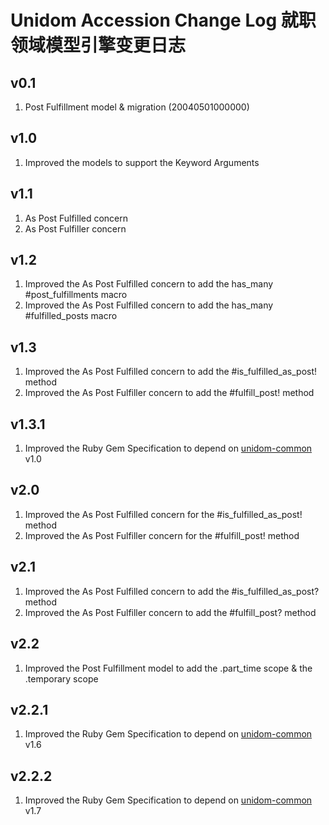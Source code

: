 # Unidom Accession Change Log 就职领域模型引擎变更日志

## v0.1
1. Post Fulfillment model & migration (20040501000000)

## v1.0
1. Improved the models to support the Keyword Arguments

## v1.1
1. As Post Fulfilled concern
2. As Post Fulfiller concern

## v1.2
1. Improved the As Post Fulfilled concern to add the has_many #post_fulfillments macro
2. Improved the As Post Fulfilled concern to add the has_many #fulfilled_posts macro

## v1.3
1. Improved the As Post Fulfilled concern to add the #is_fulfilled_as_post! method
2. Improved the As Post Fulfiller concern to add the #fulfill_post! method

## v1.3.1
1. Improved the Ruby Gem Specification to depend on [unidom-common](https://github.com/topbitdu/unidom-common) v1.0

## v2.0
1. Improved the As Post Fulfilled concern for the #is_fulfilled_as_post! method
2. Improved the As Post Fulfiller concern for the #fulfill_post! method

## v2.1
1. Improved the As Post Fulfilled concern to add the #is_fulfilled_as_post? method
2. Improved the As Post Fulfiller concern to add the #fulfill_post? method

## v2.2
1. Improved the Post Fulfillment model to add the .part_time scope & the .temporary scope

## v2.2.1
1. Improved the Ruby Gem Specification to depend on [unidom-common](https://github.com/topbitdu/unidom-common) v1.6

## v2.2.2
1. Improved the Ruby Gem Specification to depend on [unidom-common](https://github.com/topbitdu/unidom-common) v1.7

